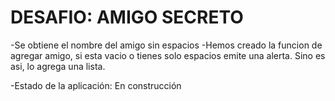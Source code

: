 <h1>DESAFIO: AMIGO SECRETO</h1>

-Se obtiene el nombre del amigo sin espacios
-Hemos creado la funcion de agregar amigo, si esta vacio o tienes solo espacios emite una alerta. Sino es asi, lo agrega una lista.

-Estado de la aplicación: En construcción

